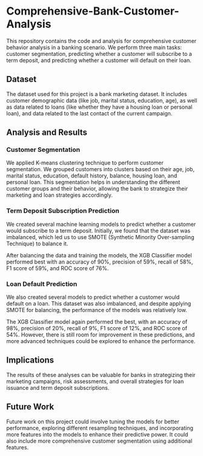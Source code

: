 # Comprehensive-Bank-Customer-Analysis

This repository contains the code and analysis for comprehensive customer behavior analysis in a banking scenario. We perform three main tasks: customer segmentation, predicting whether a customer will subscribe to a term deposit, and predicting whether a customer will default on their loan.

## Dataset

The dataset used for this project is a bank marketing dataset. It includes customer demographic data (like job, marital status, education, age), as well as data related to loans (like whether they have a housing loan or personal loan), and data related to the last contact of the current campaign.

## Analysis and Results

### Customer Segmentation

We applied K-means clustering technique to perform customer segmentation. We grouped customers into clusters based on their age, job, marital status, education, default history, balance, housing loan, and personal loan. This segmentation helps in understanding the different customer groups and their behavior, allowing the bank to strategize their marketing and loan strategies accordingly.

### Term Deposit Subscription Prediction

We created several machine learning models to predict whether a customer would subscribe to a term deposit. Initially, we found that the dataset was imbalanced, which led us to use SMOTE (Synthetic Minority Over-sampling Technique) to balance it. 

After balancing the data and training the models, the XGB Classifier model performed best with an accuracy of 90%, precision of 59%, recall of 58%, F1 score of 59%, and ROC score of 76%.

### Loan Default Prediction

We also created several models to predict whether a customer would default on a loan. This dataset was also imbalanced, and despite applying SMOTE for balancing, the performance of the models was relatively low. 

The XGB Classifier model again performed the best, with an accuracy of 98%, precision of 20%, recall of 9%, F1 score of 12%, and ROC score of 54%. However, there is still room for improvement in these predictions, and more advanced techniques could be explored to enhance the performance.

## Implications

The results of these analyses can be valuable for banks in strategizing their marketing campaigns, risk assessments, and overall strategies for loan issuance and term deposit subscriptions.

## Future Work

Future work on this project could involve tuning the models for better performance, exploring different resampling techniques, and incorporating more features into the models to enhance their predictive power. It could also include more comprehensive customer segmentation using additional features.
